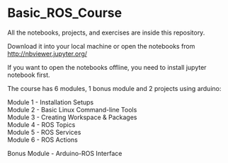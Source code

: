 # Basic_ROS_Course
All the notebooks, projects, and exercises are inside this repository.

Download it into your local machine or open the notebooks from http://nbviewer.jupyter.org/

If you want to open the notebooks offline, you need to install jupyter notebook first.

The course has 6 modules, 1 bonus module and 2 projects using arduino:

Module 1 - Installation Setups  
Module 2 - Basic Linux Command-line Tools  
Module 3 - Creating Workspace & Packages  
Module 4 - ROS Topics  
Module 5 - ROS Services  
Module 6 - ROS Actions   

Bonus Module - Arduino-ROS Interface

